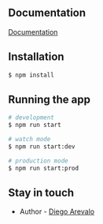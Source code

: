 ## Documentation
[Documentation](http://localhost:3000/api)


## Installation

```bash
$ npm install
```

## Running the app

```bash
# development
$ npm run start

# watch mode
$ npm run start:dev

# production mode
$ npm run start:prod
```


## Stay in touch

- Author - [Diego Arevalo](https://www.linkedin.com/in/diego2000avelar/)



